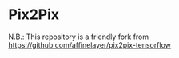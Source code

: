 # Pix2Pix
N.B.: This repository is a friendly fork from https://github.com/affinelayer/pix2pix-tensorflow
